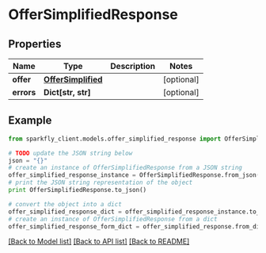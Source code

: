 # OfferSimplifiedResponse


## Properties
Name | Type | Description | Notes
------------ | ------------- | ------------- | -------------
**offer** | [**OfferSimplified**](OfferSimplified.md) |  | [optional] 
**errors** | **Dict[str, str]** |  | [optional] 

## Example

```python
from sparkfly_client.models.offer_simplified_response import OfferSimplifiedResponse

# TODO update the JSON string below
json = "{}"
# create an instance of OfferSimplifiedResponse from a JSON string
offer_simplified_response_instance = OfferSimplifiedResponse.from_json(json)
# print the JSON string representation of the object
print OfferSimplifiedResponse.to_json()

# convert the object into a dict
offer_simplified_response_dict = offer_simplified_response_instance.to_dict()
# create an instance of OfferSimplifiedResponse from a dict
offer_simplified_response_form_dict = offer_simplified_response.from_dict(offer_simplified_response_dict)
```
[[Back to Model list]](../README.md#documentation-for-models) [[Back to API list]](../README.md#documentation-for-api-endpoints) [[Back to README]](../README.md)


